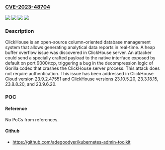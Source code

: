 ### [CVE-2023-48704](https://cve.mitre.org/cgi-bin/cvename.cgi?name=CVE-2023-48704)
![](https://img.shields.io/static/v1?label=Product&message=ClickHouse&color=blue)
![](https://img.shields.io/static/v1?label=Version&message=%3D%20%3C%2023.9.2.47551%20&color=brighgreen)
![](https://img.shields.io/static/v1?label=Vulnerability&message=CWE-120%3A%20Buffer%20Copy%20without%20Checking%20Size%20of%20Input%20('Classic%20Buffer%20Overflow')&color=brighgreen)
![](https://img.shields.io/static/v1?label=Vulnerability&message=CWE-122%3A%20Heap-based%20Buffer%20Overflow&color=brighgreen)

### Description

ClickHouse is an open-source column-oriented database management system that allows generating analytical data reports in real-time. A heap buffer overflow issue was discovered in ClickHouse server. An attacker could send a specially crafted payload to the native interface exposed by default on port 9000/tcp, triggering a bug in the decompression logic of Gorilla codec that crashes the ClickHouse server process. This attack does not require authentication. This issue has been addressed in ClickHouse Cloud version 23.9.2.47551 and ClickHouse versions 23.10.5.20, 23.3.18.15, 23.8.8.20, and 23.9.6.20.

### POC

#### Reference
No PoCs from references.

#### Github
- https://github.com/adegoodyer/kubernetes-admin-toolkit

